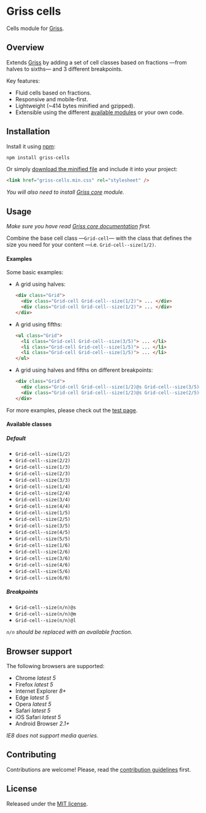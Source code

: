 # Griss cells

Cells module for [Griss](https://github.com/battaglr/griss/).

## Overview

Extends [Griss](https://github.com/battaglr/griss/) by adding a set of cell
classes based on fractions —from halves to sixths— and 3 different breakpoints.

Key features:

- Fluid cells based on fractions.
- Responsive and mobile-first.
- Lightweight (~414 bytes minified and gzipped).
- Extensible using the different
  [available modules](https://github.com/battaglr/griss/#available-modules)
  or your own code.

## Installation

Install it using [npm](https://npmjs.com):

```sh
npm install griss-cells
```

Or simply [download the minified file](dist/griss-cells.min.css) and include
it into your project:

```html
<link href="griss-cells.min.css" rel="stylesheet" />
```

*You will also need to install
[Griss core](https://github.com/battaglr/griss/#installation) module.*

## Usage

*Make sure you have read
[Griss core documentation](https://github.com/battaglr/griss/#usage) first.*

Combine the base cell class —`Grid-cell`— with the class that defines the
size you need for your content —i.e. `Grid-cell--size(1/2)`.

#### Examples

Some basic examples:

- A grid using halves:

  ```html
  <div class="Grid">
    <div class="Grid-cell Grid-cell--size(1/2)"> ... </div>
    <div class="Grid-cell Grid-cell--size(1/2)"> ... </div>
  </div>
  ```

- A grid using fifths:

  ```html
  <ul class="Grid">
    <li class="Grid-cell Grid-cell--size(3/5)"> ... </li>
    <li class="Grid-cell Grid-cell--size(1/5)"> ... </li>
    <li class="Grid-cell Grid-cell--size(1/5)"> ... </li>
  </ul>
  ```

- A grid using halves and fifths on different breakpoints:

  ```html
  <div class="Grid">
    <div class="Grid-cell Grid-cell--size(1/2)@s Grid-cell--size(3/5)@m"> ... </div>
    <div class="Grid-cell Grid-cell--size(1/2)@s Grid-cell--size(2/5)@m"> ... </div>
  </div>
  ```

For more examples, please check out the
[test page](https://battaglr.github.io/griss-cells/test/test.html).

#### Available classes

##### Default

- `Grid-cell--size(1/2)`
- `Grid-cell--size(2/2)`
- `Grid-cell--size(1/3)`
- `Grid-cell--size(2/3)`
- `Grid-cell--size(3/3)`
- `Grid-cell--size(1/4)`
- `Grid-cell--size(2/4)`
- `Grid-cell--size(3/4)`
- `Grid-cell--size(4/4)`
- `Grid-cell--size(1/5)`
- `Grid-cell--size(2/5)`
- `Grid-cell--size(3/5)`
- `Grid-cell--size(4/5)`
- `Grid-cell--size(5/5)`
- `Grid-cell--size(1/6)`
- `Grid-cell--size(2/6)`
- `Grid-cell--size(3/6)`
- `Grid-cell--size(4/6)`
- `Grid-cell--size(5/6)`
- `Grid-cell--size(6/6)`

##### Breakpoints

- `Grid-cell--size(n/n)@s`
- `Grid-cell--size(n/n)@m`
- `Grid-cell--size(n/n)@l`

*`n/n` should be replaced with an available fraction.*

## Browser support

The following browsers are supported:

- Chrome *latest 5*
- Firefox *latest 5*
- Internet Explorer *8+*
- Edge *latest 5*
- Opera *latest 5*
- Safari *latest 5*
- iOS Safari *latest 5*
- Android Browser *2.1+*

*IE8 does not support media queries.*

## Contributing

Contributions are welcome! Please, read the
[contribution guidelines](contributing.md) first.

## License

Released under the [MIT license](license.txt).
